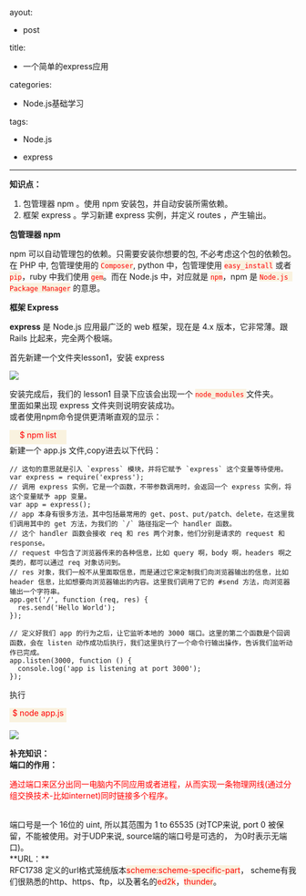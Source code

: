 ayout:

- post

title:

- 一个简单的express应用

categories:

- Node.js基础学习

tags: 

- Node.js

- express

---
**知识点：**

1. 包管理器 npm 。使用 npm 安装包，并自动安装所需依赖。
2. 框架 express 。学习新建 express 实例，并定义 routes ，产生输出。

**包管理器 npm**

npm 可以自动管理包的依赖。只需要安装你想要的包, 不必考虑这个包的依赖包。在 PHP 中, 包管理使用的 <span style="color:red;background-color:rgb(249,242,223)">`Composer`</span>, python 中，包管理使用 <span style="color:red;background-color:rgb(249,242,223)">`easy_install`</span> 或者 <span style="color:red;background-color:rgb(249,242,223)">`pip`</span>，ruby 中我们使用 <span style="color:red;background-color:rgb(249,242,223)">`gem`</span>。而在 Node.js 中，对应就是 <span style="color:red;background-color:rgb(249,242,223)">`npm`</span>，npm 是 <span style="color:red;background-color:rgb(249,242,223)">`Node.js Package Manager`</span> 的意思。

**框架 Express**

**express** 是 Node.js 应用最广泛的 web 框架，现在是 4.x 版本，它非常薄。跟 Rails 比起来，完全两个极端。

<!--more-->

首先新建一个文件夹lesson1，安装 express

![](http://i.imgur.com/f6mvraM.png)

安装完成后，我们的 lesson1 目录下应该会出现一个
 <span style="color:red;background-color:rgb(249,242,223)">`node_modules` </span>文件夹。<br>
里面如果出现 express 文件夹则说明安装成功。<br>
或者使用npm命令提供更清晰直观的显示：<br>
 <div style="color:red;background-color:rgb(249,242,223);height:25px;width:100px;text-align:center">   $ npm list </div>
新建一个 app.js 文件,copy进去以下代码：

    // 这句的意思就是引入 `express` 模块，并将它赋予 `express` 这个变量等待使用。
    var express = require('express');
    // 调用 express 实例，它是一个函数，不带参数调用时，会返回一个 express 实例，将这个变量赋予 app 变量。
    var app = express();
    // app 本身有很多方法，其中包括最常用的 get、post、put/patch、delete，在这里我们调用其中的 get 方法，为我们的 `/` 路径指定一个 handler 函数。
    // 这个 handler 函数会接收 req 和 res 两个对象，他们分别是请求的 request 和 response。
    // request 中包含了浏览器传来的各种信息，比如 query 啊，body 啊，headers 啊之类的，都可以通过 req 对象访问到。
    // res 对象，我们一般不从里面取信息，而是通过它来定制我们向浏览器输出的信息，比如 header 信息，比如想要向浏览器输出的内容。这里我们调用了它的 #send 方法，向浏览器输出一个字符串。
    app.get('/', function (req, res) {
      res.send('Hello World');
    });
    
    // 定义好我们 app 的行为之后，让它监听本地的 3000 端口。这里的第二个函数是个回调函数，会在 listen 动作成功后执行，我们这里执行了一个命令行输出操作，告诉我们监听动作已完成。
    app.listen(3000, function () {
      console.log('app is listening at port 3000');
    });


执行 <div style="color:red;background-color:rgb(249,242,223);height:25px;width:100px;text-align:center">$ node app.js</div>

![](http://i.imgur.com/1h3XaCi.png)

**补充知识：**<br>
**端口的作用：**<br>
<p style="color:red">通过端口来区分出同一电脑内不同应用或者进程，从而实现一条物理网线(通过分组交换技术-比如internet)同时链接多个程序。</p><br>
端口号是一个 16位的 uint, 所以其范围为 1 to 65535 (对TCP来说, port 0 被保留，不能被使用。对于UDP来说, source端的端口号是可选的， 为0时表示无端口)。<br>
**URL：**<br>
RFC1738 定义的url格式笼统版本<span style="color:red;background-color:rgb(249,242,223)">scheme:scheme-specific-part</span>， scheme有我们很熟悉的http、https、ftp，以及著名的<span style="color:red;background-color:rgb(249,242,223)">ed2k</span>，<span style="color:red;background-color:rgb(249,242,223)">thunder</span>。







